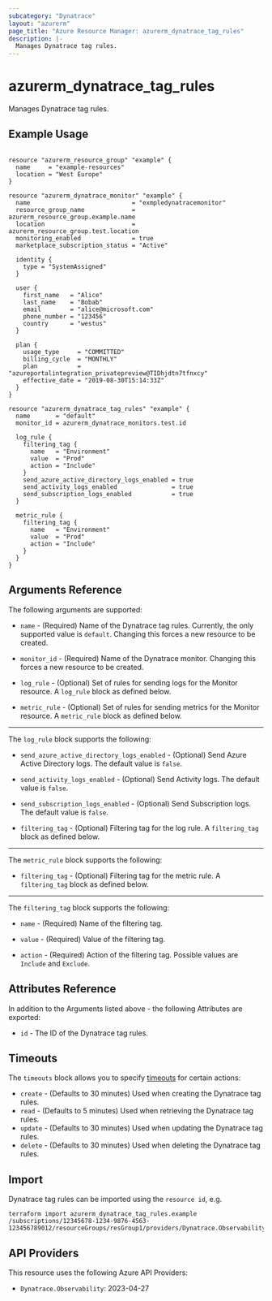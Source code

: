 ```yaml
---
subcategory: "Dynatrace"
layout: "azurerm"
page_title: "Azure Resource Manager: azurerm_dynatrace_tag_rules"
description: |-
  Manages Dynatrace tag rules.
---
```


# azurerm_dynatrace_tag_rules

Manages Dynatrace tag rules.

## Example Usage

```hcl

resource "azurerm_resource_group" "example" {
  name     = "example-resources"
  location = "West Europe"
}

resource "azurerm_dynatrace_monitor" "example" {
  name                            = "exmpledynatracemonitor"
  resource_group_name             = azurerm_resource_group.example.name
  location                        = azurerm_resource_group.test.location
  monitoring_enabled              = true
  marketplace_subscription_status = "Active"

  identity {
    type = "SystemAssigned"
  }

  user {
    first_name   = "Alice"
    last_name    = "Bobab"
    email        = "alice@microsoft.com"
    phone_number = "123456"
    country      = "westus"
  }

  plan {
    usage_type     = "COMMITTED"
    billing_cycle  = "MONTHLY"
    plan           = "azureportalintegration_privatepreview@TIDhjdtn7tfnxcy"
    effective_date = "2019-08-30T15:14:33Z"
  }
}

resource "azurerm_dynatrace_tag_rules" "example" {
  name       = "default"
  monitor_id = azurerm_dynatrace_monitors.test.id

  log_rule {
    filtering_tag {
      name   = "Environment"
      value  = "Prod"
      action = "Include"
    }
    send_azure_active_directory_logs_enabled = true
    send_activity_logs_enabled               = true
    send_subscription_logs_enabled           = true
  }

  metric_rule {
    filtering_tag {
      name   = "Environment"
      value  = "Prod"
      action = "Include"
    }
  }
}
```

## Arguments Reference

The following arguments are supported:

* `name` - (Required) Name of the Dynatrace tag rules. Currently, the only supported value is `default`. Changing this forces a new resource to be created.

* `monitor_id` - (Required) Name of the Dynatrace monitor. Changing this forces a new resource to be created.

* `log_rule` - (Optional) Set of rules for sending logs for the Monitor resource. A `log_rule` block as defined below.

* `metric_rule` - (Optional) Set of rules for sending metrics for the Monitor resource. A `metric_rule` block as defined below.

---

The `log_rule` block supports the following:

* `send_azure_active_directory_logs_enabled` - (Optional) Send Azure Active Directory logs. The default value is `false`.

* `send_activity_logs_enabled` - (Optional) Send Activity logs. The default value is `false`.

* `send_subscription_logs_enabled` - (Optional) Send Subscription logs. The default value is `false`.

* `filtering_tag` - (Optional) Filtering tag for the log rule. A `filtering_tag` block as defined below.

---

The `metric_rule` block supports the following:

* `filtering_tag` - (Optional) Filtering tag for the metric rule. A `filtering_tag` block as defined below.

---

The `filtering_tag` block supports the following:

* `name` - (Required) Name of the filtering tag.

* `value` - (Required) Value of the filtering tag.

* `action` - (Required) Action of the filtering tag. Possible values are `Include` and `Exclude`.

## Attributes Reference

In addition to the Arguments listed above - the following Attributes are exported:

* `id` - The ID of the Dynatrace tag rules.

## Timeouts

The `timeouts` block allows you to specify [timeouts](https://www.terraform.io/language/resources/syntax#operation-timeouts) for certain actions:

* `create` - (Defaults to 30 minutes) Used when creating the Dynatrace tag rules.
* `read` - (Defaults to 5 minutes) Used when retrieving the Dynatrace tag rules.
* `update` - (Defaults to 30 minutes) Used when updating the Dynatrace tag rules.
* `delete` - (Defaults to 30 minutes) Used when deleting the Dynatrace tag rules.

## Import

Dynatrace tag rules can be imported using the `resource id`, e.g.

```shell
terraform import azurerm_dynatrace_tag_rules.example /subscriptions/12345678-1234-9876-4563-123456789012/resourceGroups/resGroup1/providers/Dynatrace.Observability/monitors/monitor1/tagRules/tagRules1
```

## API Providers
<!-- This section is generated, changes will be overwritten -->
This resource uses the following Azure API Providers:

* `Dynatrace.Observability`: 2023-04-27
